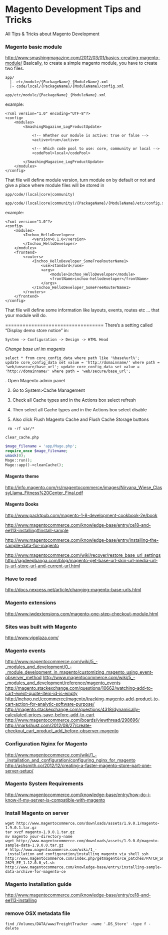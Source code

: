 Magento Development Tips and Tricks
===================

All Tips &amp; Tricks about Magento Development
### Magento basic module
http://www.smashingmagazine.com/2012/03/01/basics-creating-magento-module/
Basically, to create a simple magento module, you have to create two files.
```
app/
  |- etc/module/{PackageName}_{ModuleName}.xml
  |- code/local/{PackageName}/{ModuleName}/config.xml
```
```
app/etc/module/{PackageName}_{ModuleName}.xml
```
example:
```
<?xml version="1.0" encoding="UTF-8"?>
<config>
    <modules>
        <SmashingMagazine_LogProductUpdate>

            <!-- Whether our module is active: true or false -->
            <active>true</active>

            <!-- Which code pool to use: core, community or local -->
            <codePool>local</codePool>

        </SmashingMagazine_LogProductUpdate>
    </modules>
</config>
```

That file will define module version, turn module on by default or not and give a place where module files will be stored in
```
app/code/(local|core|community)
```
```
app/code/(local|core|community)/{PackageName}/{ModuleName}/etc/config.xml
```
example:
```
<?xml version="1.0"?>
<config>
    <modules>
        <Inchoo_HelloDeveloper>
            <version>0.1.0</version>
        </Inchoo_HelloDeveloper>
    </modules>
    <frontend>
        <routers>
            <Inchoo_HelloDeveloper_SomeFreeRouterName1>
                <use>standard</use>
                <args>
                    <module>Inchoo_HelloDeveloper</module>
                    <frontName>inchoo-hellodeveloper</frontName>
                </args>
            </Inchoo_HelloDeveloper_SomeFreeRouterName1>
        </routers>
    </frontend>
</config>
```
That file will define some information like layouts, events, routes etc ... that your module will do.

==================================
There’s a setting called “Display demo store notice” in: 
```
System -> Configuration -> Design -> HTML Head 
```

*Change base url im magento*
```
select * from core_config_data where path like '%base%url%';
update core_config_data set value = 'http://domainname/' where path = 'web/unsecure/base_url'; update core_config_data set value = 'http://domainname/' where path = 'web/secure/base_url';
```

. Open Magento admin panel

2. Go to System>Cache Management

3. Check all Cache types and in the Actions box select refresh

4. Then select all Cache types and in the Actions box select disable

5. Also click Flush Magento Cache and Flush Cache Storage buttons

```
 rm -rf var/* 
```

```
clear_cache.php
```

```php
$mage_filename = 'app/Mage.php';
require_once $mage_filename;
umask(0);
Mage::run();
Mage::app()->cleanCache();
```


#### Magento theme
http://info.magento.com/rs/magentocommerce/images/Nirvana_Wiese_ClassyLlama_Fitness%20Center_Final.pdf

#### Magento Books
http://www.packtpub.com/magento-1-8-development-cookbook-2e/book

http://www.magentocommerce.com/knowledge-base/entry/ce18-and-ee113-installing#install-sample

http://www.magentocommerce.com/knowledge-base/entry/installing-the-sample-data-for-magento

http://www.magentocommerce.com/wiki/recover/restore_base_url_settings
http://jagdeepbanga.com/blog/magento-get-base-url-skin-url-media-url-js-url-store-url-and-current-url.html

### Have to read
http://docs.nexcess.net/article/changing-magento-base-urls.html
### Magento extensions
http://www.iwdextensions.com/magento-one-step-checkout-module.html
### Sites was built with Magento
http://www.vipplaza.com/


### Magento events
http://www.magentocommerce.com/wiki/5_-_modules_and_development/0_-_module_development_in_magento/customizing_magento_using_event-observer_method
http://www.magentocommerce.com/wiki/5_-_modules_and_development/reference/magento_events
http://magento.stackexchange.com/questions/10662/watching-add-to-cart-event-quote-item-id-is-empty
http://inchoo.net/ecommerce/magento/tracking-magento-add-product-to-cart-action-for-analytic-software-purpose/
http://magento.stackexchange.com/questions/4318/dynamically-calculated-prices-save-before-add-to-cart
http://www.magentocommerce.com/boards/viewthread/298696/
http://markshust.com/2012/08/27/create-checkout_cart_product_add_before-observer-magento

### Configuration Nginx for Magento
http://www.magentocommerce.com/wiki/1_-_installation_and_configuration/configuring_nginx_for_magento
http://ashsmith.co/2012/12/creating-a-faster-magento-store-part-one-server-setup/
### Magento System Requirements
http://www.magentocommerce.com/knowledge-base/entry/how-do-i-know-if-my-server-is-compatible-with-magento

### Install Magento on server
```
wget http://www.magentocommerce.com/downloads/assets/1.9.0.1/magento-1.9.0.1.tar.gz
tar xvzf magento-1.9.0.1.tar.gz
mv magento your-directory-name
wget http://www.magentocommerce.com/downloads/assets/1.9.0.0/magento-sample-data-1.9.0.0.tar.gz
# http://www.magentocommerce.com/wiki/1_-_installation_and_configuration/installing_magento_via_shell_ssh
http://www.magentocommerce.com/index.php/getmagento/ce_patches/PATCH_SUPEE-2629_EE_1.12.0.0_v1.sh
http://www.magentocommerce.com/knowledge-base/entry/installing-sample-data-archive-for-magento-ce
```
### Magento installation guide
http://www.magentocommerce.com/knowledge-base/entry/ce18-and-ee113-installing

### remove OSX metadata file
```
find /Volumes/DATA/www/FreightTracker -name '.DS_Store' -type f -delete
```
